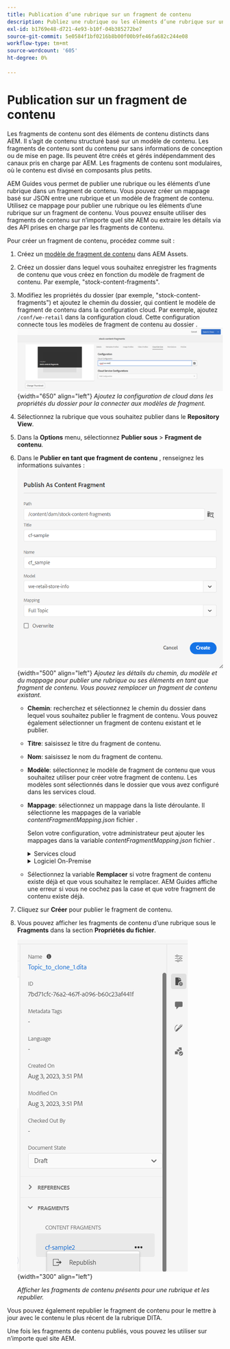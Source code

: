 ```yaml
---
title: Publication d’une rubrique sur un fragment de contenu
description: Publiez une rubrique ou les éléments d’une rubrique sur un fragment de contenu dans AEM Guides.  Découvrez comment afficher les fragments de contenu présents pour une rubrique et les republier.
exl-id: b1769e48-d721-4e93-b10f-04b385272be7
source-git-commit: 5e0584f1bf0216b8b00f00b9fe46fa682c244e08
workflow-type: tm+mt
source-wordcount: '605'
ht-degree: 0%

---
```


# Publication sur un fragment de contenu

Les fragments de contenu sont des éléments de contenu distincts dans AEM. Il s’agit de contenu structuré basé sur un modèle de contenu. Les fragments de contenu sont du contenu pur sans informations de conception ou de mise en page. Ils peuvent être créés et gérés indépendamment des canaux pris en charge par AEM. Les fragments de contenu sont modulaires, où le contenu est divisé en composants plus petits.

AEM Guides vous permet de publier une rubrique ou les éléments d’une rubrique dans un fragment de contenu. Vous pouvez créer un mappage basé sur JSON entre une rubrique et un modèle de fragment de contenu. Utilisez ce mappage pour publier une rubrique ou les éléments d’une rubrique sur un fragment de contenu. Vous pouvez ensuite utiliser des fragments de contenu sur n’importe quel site AEM ou extraire les détails via des API prises en charge par les fragments de contenu.


Pour créer un fragment de contenu, procédez comme suit :

1. Créez un [modèle de fragment de contenu](https://experienceleague.adobe.com/docs/experience-manager-65/assets/content-fragments/content-fragments-models.html?lang=fr) dans AEM Assets.
1. Créez un dossier dans lequel vous souhaitez enregistrer les fragments de contenu que vous créez en fonction du modèle de fragment de contenu. Par exemple, &quot;stock-content-fragments&quot;.
1. Modifiez les propriétés du dossier (par exemple, &quot;stock-content-fragments&quot;) et ajoutez le chemin du dossier, qui contient le modèle de fragment de contenu dans la configuration cloud.
Par exemple, ajoutez `/conf/we-retail` dans la configuration cloud. Cette configuration connecte tous les modèles de fragment de contenu au dossier .\
   ![ajout des détails de configuration du cloud dans les propriétés du dossier](images/fragment-folder-cloud-configuration.png){width="650" align="left"}
   *Ajoutez la configuration de cloud dans les propriétés du dossier pour la connecter aux modèles de fragment.*
1. Sélectionnez la rubrique que vous souhaitez publier dans le **Repository View**.
1. Dans la **Options** menu, sélectionnez **Publier sous** > **Fragment de contenu**.
1. Dans le **Publier en tant que fragment de contenu** , renseignez les informations suivantes :
   ![Ajoutez le modèle de fragment et les détails de mappage dans la boîte de dialogue Publier en tant que fragment de contenu .](images/content-fragment-publish.png){width="500" align="left"}
   *Ajoutez les détails du chemin, du modèle et du mappage pour publier une rubrique ou ses éléments en tant que fragment de contenu. Vous pouvez remplacer un fragment de contenu existant.*

   * **Chemin**: recherchez et sélectionnez le chemin du dossier dans lequel vous souhaitez publier le fragment de contenu. Vous pouvez également sélectionner un fragment de contenu existant et le publier.
   * **Titre**: saisissez le titre du fragment de contenu.
   * **Nom**: saisissez le nom du fragment de contenu.
   * **Modèle**: sélectionnez le modèle de fragment de contenu que vous souhaitez utiliser pour créer votre fragment de contenu. Les modèles sont sélectionnés dans le dossier que vous avez configuré dans les services cloud.
   * **Mappage**: sélectionnez un mappage dans la liste déroulante. Il sélectionne les mappages de la variable *contentFragmentMapping.json* fichier .



     Selon votre configuration, votre administrateur peut ajouter les mappages dans la variable *contentFragmentMapping.json* fichier .

     <details>
        <summary>Services cloud</summary>

     En savoir plus sur la manière de procéder [créer un mappage entre une rubrique et un fragment de contenu ;](../cs-install-guide/conf-content-fragment-mapping-cs.md) dans le Guide d&#39;installation et de configuration de Cloud Service.
     </details>

     <details>
        <summary> Logiciel On-Premise</summary>

     En savoir plus sur la manière de procéder [créer un mappage entre une rubrique et un fragment de contenu ;](../install-guide/conf-content-fragment-mapping.md) dans le Guide d&#39;installation et de configuration On-premise.

     </details>
   * Sélectionnez la variable **Remplacer** si votre fragment de contenu existe déjà et que vous souhaitez le remplacer. AEM Guides affiche une erreur si vous ne cochez pas la case et que votre fragment de contenu existe déjà.
1. Cliquez sur **Créer** pour publier le fragment de contenu.
1. Vous pouvez afficher les fragments de contenu d’une rubrique sous le **Fragments** dans la section **Propriétés du fichier**.

   ![Affichage des fragments de contenu pour une rubrique](images/topic-content-fragments.png){width="300" align="left"}

   *Afficher les fragments de contenu présents pour une rubrique et les republier.*

Vous pouvez également republier le fragment de contenu pour le mettre à jour avec le contenu le plus récent de la rubrique DITA.



Une fois les fragments de contenu publiés, vous pouvez les utiliser sur n’importe quel site AEM.

